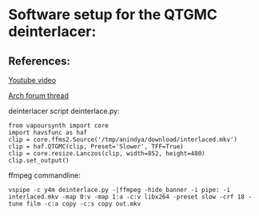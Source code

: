 # Software setup for the QTGMC deinterlacer:

## References:
[Youtube video](https://www.youtube.com/watch?v=S0rU_ZiC0hM)

[Arch forum thread](https://bbs.archlinux.org/viewtopic.php?id=297627)

deinterlacer script deinterlace.py:
```
from vapoursynth import core
import havsfunc as haf
clip = core.ffms2.Source('/tmp/anindya/download/interlaced.mkv')
clip = haf.QTGMC(clip, Preset='Slower', TFF=True)
clip = core.resize.Lanczos(clip, width=852, height=480)
clip.set_output()
```

ffmpeg commandline:
```
vspipe -c y4m deinterlace.py -|ffmpeg -hide_banner -i pipe: -i interlaced.mkv -map 0:v -map 1:a -c:v libx264 -preset slow -crf 18 -tune film -c:a copy -c:s copy out.mkv
```

[Markdown comment example]::
[ vim:set textwidth=140 spell:]::

